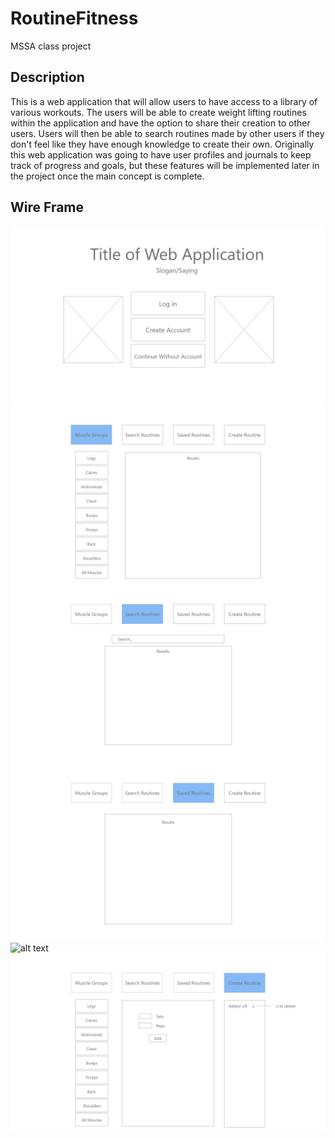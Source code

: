 # RoutineFitness
MSSA class project

## Description
This is a web application that will allow users to have access to a library of various workouts. The users will be able to create weight lifting routines within the application and have the option to share their creation to other users. Users will then be able to search routines made by other users if they don't feel like they have enough knowledge to create their own. Originally this web application was going to have user profiles and journals to keep track of progress and goals, but these features will be implemented later in the project once the main concept is complete.

## Wire Frame
![alt text](/ProjectFiles/FrontPage.jpg)
![alt text](/ProjectFiles/MuscleGroupsPage.jpg)
![alt text](/ProjectFiles/SearchRoutinePage.jpg)
![alt text](/ProjectFiles/SavedRoutinePage.jpg)
![alt text](/ProjectFiles/CreateRoutinePage.jpg)
![alt text](/ProjectFiles/CreateRoutineRepsSets.jpg)
